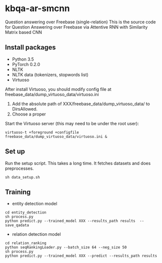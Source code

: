 # kbqa-ar-smcnn
Question answering over Freebase (single-relation)
This is the source code for Question Answering over Freebase via Attentive RNN with Similarity Matrix based CNN
## Install packages
- Python 3.5
- PyTorch 0.2.0
- NLTK
- NLTK data (tokenizers, stopwords list)
- Virtuoso

After install Virtuoso, you should modify config file at freebase_data/dump_virtuoso_data/virtuoso.ini
1. Add the absolute path of XXX/freebase_data/dump_virtuoso_data/ to DirsAllowed.
2. Choose a proper

Start the Virtuoso server (this may need to be under the root user):
```
virtuoso-t +foreground +configfile freebase_data/dump_virtuoso_data/virtuoso.ini &
```

## Set up
Run the setup script. This takes a long time. It fetches datasets and does preprocesses.
```
sh data_setup.sh
```

## Training
- entity detection model
```
cd entity_detection
sh process.py
python predict.py --trained_model XXX --results_path results  --save_qadata
```
- relation detection model
```
cd relation_ranking
python seqRankingLoader.py --batch_size 64 --neg_size 50
sh process.py
python predict.py --trained_model XXX --predict --results_path results
```
